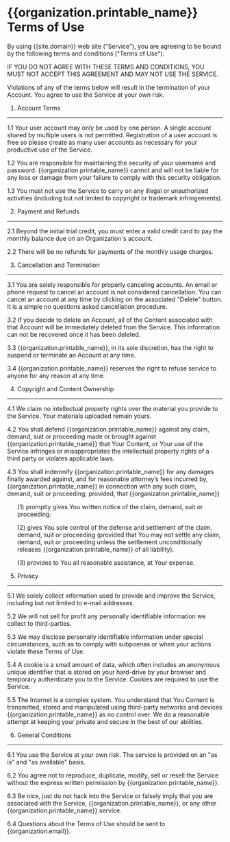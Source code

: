 {{organization.printable_name}} Terms of Use
=======================================

By using {{site.domain}} web site (&quot;Service&quot;), you are agreeing
to be bound by the following terms and conditions (&quot;Terms of Use&quot;).

IF YOU DO NOT AGREE WITH THESE TERMS AND CONDITIONS, YOU MUST NOT ACCEPT
THIS AGREEMENT AND MAY NOT USE THE SERVICE.

Violations of any of the terms below will result in the termination of
your Account. You agree to use the Service at your own risk.

1. Account Terms
----------------

1.1 Your user account may only be used by one person. A single account shared
    by multiple users is not permitted. Registration of a user account is
    free so please create as many user accounts as necessary for your
    productive use of the Service.

1.2 You are responsible for maintaining the security of your username
    and password. {{organization.printable_name}} cannot and will not be liable
    for any loss or damage from your failure to comply with this security
    obligation.

1.3 You must not use the Service to carry on any illegal or unauthorized
    activities (including but not limited to copyright or trademark
    infringements).

2. Payment and Refunds
----------------------

2.1 Beyond the initial trial credit, you must enter a valid credit card
    to pay the monthly balance due on an Organization's account.

2.2 There will be no refunds for payments of the monthly usage charges.

3. Cancellation and Termination
-------------------------------

3.1 You are solely responsible for properly canceling accounts. An email
    or phone request to cancel an account is not considered cancellation.
    You can cancel an account at any time by clicking on the associated
    &quot;Delete&quot; button. It is a simple no questions asked cancellation
    procedure.

3.2 If you decide to delete an Account, all of the Content associated with
    that Account will be immediately deleted from the Service. This information
     can not be recovered once it has been deleted.

3.3 {{organization.printable_name}}, in its sole discretion, has the right to suspend
    or terminate an Account at any time.

3.4 {{organization.printable_name}} reserves the right to refuse service to anyone
    for any reason at any time.

4. Copyright and Content Ownership
----------------------------------

4.1 We claim no intellectual property rights over the material you provide
    to the Service. Your materials uploaded remain yours.

4.2 You shall defend {{organization.printable_name}} against any claim, demand,
    suit or proceeding made or brought against {{organization.printable_name}}
    that Your Content, or Your use of the Service infringes or misappropriates
    the intellectual property rights of a third party or violates applicable
    laws.

4.3 You shall indemnify {{organization.printable_name}} for any damages finally
    awarded against, and for reasonable attorney’s fees incurred by,
    {{organization.printable_name}} in connection with any such claim, demand, suit
    or proceeding; provided, that {{organization.printable_name}}

<ul>
	(1) promptly gives You written notice of the claim, demand, suit
    or proceeding.
</ul>

<ul>
	(2) gives You sole control of the defense and settlement of the claim,
    demand, suit or proceeding (provided that You may not settle any claim,
    demand, suit or proceeding unless the settlement unconditionally
    releases {{organization.printable_name}} of all liability).
</ul>

<ul>
	(3) provides to You all reasonable assistance, at Your expense.
</ul>

5. Privacy
----------

5.1 We solely collect information used to provide and improve the Service,
    including but not limited to e-mail addresses.

5.2 We will not sell for profit any personally identifiable information
    we collect to third-parties.

5.3 We may disclose personally identifiable information under special
    circumstances, such as to comply with subpoenas or when your
    actions violate these Terms of Use.

5.4 A cookie is a small amount of data, which often includes an anonymous
    unique identifier that is stored on your hard-drive by your browser
    and temporary authenticate you to the Service. Cookies are required
    to use the Service.

5.5 The Internet is a complex system. You understand that You Content
    is transmitted, stored and manipulated using third-party networks
    and devices {{organization.printable_name}} as no control over.
    We do a reasonable attempt at keeping your private and secure in
    the best of our abilities.

6. General Conditions
---------------------

6.1 You use the Service at your own risk. The service is provided on
    an &quot;as is&quot; and &quot;as available&quot; basis.

6.2 You agree not to reproduce, duplicate, modify, sell or resell the Service
    without the express written permission by {{organization.printable_name}}.

6.3 Be nice, just do not hack into the Service or falsely imply that you are
    associated with the Service, {{organization.printable_name}}, or any other
    {{organization.printable_name}} service.

6.4 Questions about the Terms of Use should be sent to {{organization.email}}.



